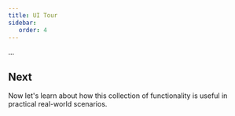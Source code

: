 ```yaml
---
title: UI Tour
sidebar:
   order: 4
---
```


...

## Next

Now let's learn about how this collection of functionality is useful in practical real-world scenarios.
